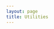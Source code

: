 ```yaml
---
layout: page
title: Utilities
---
```


<script type="text/javascript" src="/public/js/resources/utilities.js"></script>
<script>
function noopEncodeString(inputString) {
	return inputString
}

var ValueToEncodingFunctionMapping = [{
	"title" : "Text",
	"mapping" : [{ "label" : "Raw Text",
			"id" : "rawText",
			"encode" : noopEncodeString,
			"decode" : noopEncodeString },
		{ "label" : "Base64 Encoded",
			"id" : "b64Encoded",
			"decode" : base64DecodeString, 
			"encode" : base64EncodeString },
		{ "label" : "URL Encoded",
			"id" : "urlEncoded",
			"decode" : urlDecodeString, 
			"encode" : urlEncodeString },
		{ "label" : "URL Component Encoded",
			"id" : "urlComponentEncoded",
			"decode" : urlComponentDecodeString, 
			"encode" : urlComponentEncodeString },
		{ "label" : "Lower Case",
			"id" : "lowercase",
			"decode" : noopEncodeString,
			"encode" : lowercaseEncodeString },
		{ "label" : "Upper Case",
			"id" : "uppercase",
			"decode" : noopEncodeString,
			"encode" : uppercaseEncodeString }]
},{
	"title" : "Binary",
	"mapping" : [{ "label" : "Binary",
			"id" : "binary",
			"rows" : 1,
			"decode" : noopEncodeString, 
			"encode" : noopEncodeString },
		{ "label" : "Hexadecimal",
			"id" : "hexadecimal",
			"rows" : 1,
			"decode" : hexToBinary, 
			"encode" : binaryToHex },
		{ "label" : "Unsigned Decimal",
			"id" : "decimal",
			"rows" : 1,
			"decode" : decimalToBinary, 
			"encode" : binaryToDecimal },
		{ "label" : "Signed Decimal(32 bits)",
			"id" : "sdecimal",
			"rows" : 1,
			"decode" : signedDecimalToBinary,
			"encode" : binaryToSignedDecimal}]
}]

processInputChange = function(event, mapping) {
	// Get the element that triggered the change
	var inputElement = event.target
	var inputElementId = inputElement.id
	
	// Now get the list of elements that need to be updated
	var outputElements = [];
	var mappedDecodeFunction;
	mapping.forEach(function(map) {
		var id = map["id"]
		if (id != inputElementId) {
			var outputElement = document.getElementById(id);
			outputElements.push({"element" : outputElement, "decodeFunction" : map["encode"]})
		} else {
			mappedDecodeFunction = map['decode']
		}
	})

	// Get the string that was modified apply the decode function
	// to get the raw value
	var inputText = inputElement.value
	var decodedText = mappedDecodeFunction(inputText)

	// Now iterate over all the other text areas and apply the 
	// appropriate encoding to each one of them
	outputElements.forEach(function(element) {
		var outputElementId = element.element.id
		var mappedEncodeFunction = element.decodeFunction
		var encodedText = mappedEncodeFunction(decodedText)
		element.element.value = encodedText
	});
}

function loadFunctions() {
	var mainContainer = document.getElementById("divContainer")
	ValueToEncodingFunctionMapping.forEach(function(dict) {
		var sectionTitle = dict["title"]
		var mappingArray = dict["mapping"]
		var title = document.createElement("h1")
		title.innerHTML = sectionTitle
		mainContainer.appendChild(title)

		sectionFunc = function(event) {
			processInputChange(event, mappingArray)
		}

		var contentContainer = document.createElement("div");
		contentContainer.classList.add('utilContainerDiv');
		mappingArray.forEach(function(section) {
			var div = document.createElement("div");
			div.classList.add('utilInputContainer');
			var sectionLabel = section["label"]
	
			var label = document.createElement("p")
			label.classList.add('utilInputLabel')
			label.innerHTML = sectionLabel
			div.appendChild(label)

			var textArea = document.createElement("textArea")
			textArea.classList.add('utilInputText');
			textArea.rows = 4
			textArea.id = section["id"]
			textArea.addEventListener("keyup", sectionFunc);
			textArea.addEventListener("change", sectionFunc);
			textArea.addEventListener("keydown", function(event){
				if(event.keyCode == 13)
				{ return false; }
				else
				{ return true; }
			});
			
			var rowCount = section["rows"]
			if (rowCount !== undefined) {
				textArea.rows = rowCount
			}

			div.appendChild(textArea)
			contentContainer.appendChild(div);
		})
		mainContainer.appendChild(contentContainer)
		mainContainer.appendChild(document.createElement("hr"))
	})
}

window.onload = loadFunctions;
</script>

<div id="divContainer">
</div>
